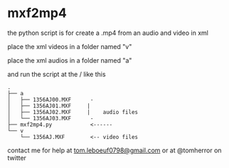 # mxf2mp4

the python script is for create a .mp4 from an audio and video in xml

place the xml videos in a folder named "v"

place the xml audios in a folder named "a"

and run the script at the /
like this
```
.
├── a
│   ├── 1356AJ00.MXF      -
│   ├── 1356AJ01.MXF     |
│   ├── 1356AJ02.MXF     |    audio files
│   └── 1356AJ03.MXF      -
├── mxf2mp4.py            <------
└── v
    └── 1356AJ.MXF        <-- video files
```
contact me for help at tom.leboeuf0798@gmail.com or at @tomherror on twitter
